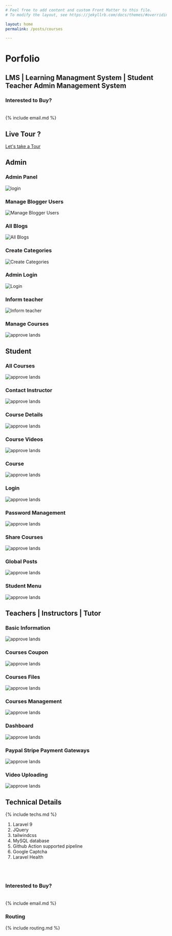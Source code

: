 ```yaml
---
# Feel free to add content and custom Front Matter to this file.
# To modify the layout, see https://jekyllrb.com/docs/themes/#overriding-theme-defaults

layout: home
permalink: /posts/courses

---
```



# Porfolio
## LMS | Learning Managment System | Student Teacher Admin Management System
### Interested to Buy? <br/><br/>
{% include email.md %}

## Live Tour ?
<a href="" class="red font2" target="_blank">Let's take a Tour</a>

## Admin
### Admin Panel
![login](/assets/imgs/courses/admin/admin_panel.jpg)

### Manage Blogger Users
![Manage Blogger Users](/assets/imgs/courses/admin/blogger_usr.jpg)

### All Blogs
![All Blogs](/assets/imgs/courses/admin/blogs.jpg)

### Create Categories
![Create Categories](/assets/imgs/courses/admin/categories.jpg)

### Admin Login
![Login](/assets/imgs/courses/admin/login.jpg)

### Inform teacher
![Inform teacher](/assets/imgs/courses/admin/ins_not.jpg)

### Manage Courses
![approve lands](/assets/imgs/courses/admin/published_courses.jpg)

## Student
### All Courses
![approve lands](/assets/imgs/courses/student/all_courses.jpg)

### Contact Instructor
![approve lands](/assets/imgs/courses/student/contact.jpg)


### Course Details
![approve lands](/assets/imgs/courses/student/course_detail.jpg)


### Course Videos
![approve lands](/assets/imgs/courses/student/course_video.jpg)

### Course
![approve lands](/assets/imgs/courses/student/courses.jpg)


### Login
![approve lands](/assets/imgs/courses/student/login.jpg)

### Password Management
![approve lands](/assets/imgs/courses/student/pass_mgmt.jpg)

### Share Courses
![approve lands](/assets/imgs/courses/student/share_course.jpg)

### Global Posts
![approve lands](/assets/imgs/courses/student/site_posts.jpg)

### Student Menu
![approve lands](/assets/imgs/courses/student/student%20menu.jpg)

## Teachers | Instructors | Tutor
### Basic Information
![approve lands](/assets/imgs/courses/teacher/basic_info.png)

### Courses Coupon
![approve lands](/assets/imgs/courses/teacher/courses_coupon.png)

### Courses Files
![approve lands](/assets/imgs/courses/teacher/courses_files.png)

### Courses Management
![approve lands](/assets/imgs/courses/teacher/courses_mgmt.png)

### Dashboard
![approve lands](/assets/imgs/courses/teacher/dashboard.png)

### Paypal Stripe Payment Gateways
![approve lands](/assets/imgs/courses/teacher/paypal_stripe.png)

### Video Uploading
![approve lands](/assets/imgs/courses/teacher/video_uploading.png)




## Technical Details

{% include techs.md %}

1. Laravel 9
2. JQuery
3. tailwindcss
4. MySQL database
5. Github Action supported pipeline
6. Google Captcha
7. Laravel Health
<!----------------------------------------------------------------------------->
<br/><br/>
### Interested to Buy? <br/><br/>
{% include email.md %}


### Routing
{% include routing.md %}
